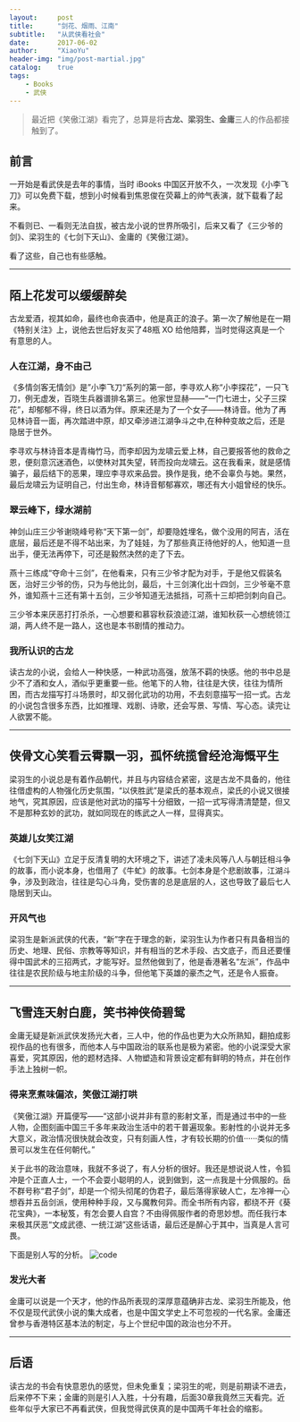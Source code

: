 ```yaml
---
layout:     post
title:      "剑花、烟雨、江南"
subtitle:   "从武侠看社会"
date:       2017-06-02
author:     "XiaoYu"
header-img: "img/post-martial.jpg"
catalog:    true
tags:
    - Books
    - 武侠
---
```


> 最近把《笑傲江湖》看完了，总算是将**古龙、梁羽生、金庸**三人的作品都接触到了。

## 前言

一开始是看武侠是去年的事情，当时 iBooks 中国区开放不久，一次发现《小李飞刀》可以免费下载，想到小时候看到焦恩俊在荧幕上的帅气表演，就下载看了起来。

不看则已、一看则无法自拔，被古龙小说的世界所吸引，后来又看了《三少爷的剑》、梁羽生的《七剑下天山》、金庸的《笑傲江湖》。

看了这些，自己也有些感触。

---

## 陌上花发可以缓缓醉矣

古龙爱酒，视其如命，最终也命丧酒中，他是真正的浪子。第一次了解他是在一期《特别关注》上，说他去世后好友买了48瓶 XO 给他陪葬，当时觉得这真是一个有意思的人。

### 人在江湖，身不由己

《多情剑客无情剑》是”小李飞刀“系列的第一部，李寻欢人称“小李探花”，一只飞刀，例无虚发，百晓生兵器谱排名第三。他家世显赫——“一门七进士，父子三探花”，却郁郁不得，终日以酒为伴。原来还是为了一个女子——林诗音。他为了再见林诗音一面，再次踏进中原，却又牵涉进江湖争斗之中,在种种变故之后，还是隐居于世外。

李寻欢与林诗音本是青梅竹马，而李却因为龙啸云爱上林，自己要报答他的救命之恩，便刻意沉迷酒色，以使林对其失望，转而投向龙啸云。这在我看来，就是感情骗子，最后结下的恶果，理应李寻欢来品尝。换作是我，绝不会辜负与她。果然，最后龙啸云为证明自己，付出生命，林诗音郁郁寡欢，哪还有大小姐曾经的快乐。

### 翠云峰下，绿水湖前

神剑山庄三少爷谢晓峰号称“天下第一剑”，却要隐姓埋名，做个没用的阿吉，活在底层，最后还是不得不站出来，为了娃娃，为了那些真正待他好的人，他知道一旦出手，便无法再停下，可还是毅然决然的走了下去。

燕十三练成“夺命十三剑”，在他看来，只有三少爷才配为对手，于是他又假装名医，治好三少爷的伤，只为与他比剑，最后，十三剑演化出十四剑，三少爷毫不意外，谁知燕十三还有第十五剑，三少爷知道无法抵挡，可燕十三却把剑刺向自己。

三少爷本来厌恶打打杀杀，一心想要和慕容秋荻浪迹江湖，谁知秋荻一心想统领江湖，两人终不是一路人，这也是本书剧情的推动力。

### 我所认识的古龙

读古龙的小说，会给人一种快感，一种武功高强，放荡不羁的快感。他的书中总是少不了酒和女人，酒似乎更重要一些。他笔下的人物，往往是大侠，往往为情所困，而古龙描写打斗场景时，却又弱化武功的功用，不去刻意描写一招一式。古龙的小说包含很多东西，比如推理、戏剧、诗歌，还会写景、写情、写心态。读完让人欲罢不能。

---

## 侠骨文心笑看云霄飘一羽，孤怀统揽曾经沧海慨平生

梁羽生的小说总是有着作品朝代，并且与内容结合紧密，这是古龙不具备的，他往往借虚构的人物强化历史氛围，“以侠胜武”是梁氏的基本观点，梁氏的小说又很接地气，究其原因，应该是他对武功的描写十分细致，一招一式写得清清楚楚，但又不是那种玄妙的武功，就如同现在的练武之人一样，显得真实。

### 英雄儿女笑江湖

《七剑下天山》立足于反清复明的大环境之下，讲述了凌未风等八人与朝廷相斗争的故事，而小说本身，也借用了《牛虻》的故事。七剑本身是个悲剧故事，江湖斗争，涉及到政治，往往是勾心斗角，受伤害的总是底层的人，这也导致了最后七人隐居到天山。

### 开风气也

梁羽生是新派武侠的代表，“新”字在于理念的新，梁羽生认为作者只有具备相当的历史、地理、民俗、宗教等等知识，并有相当的艺术手段、古文底子，而且还要懂得中国武术的三招两式，才能写好。显然他做到了，他是香港著名“左派”，作品中往往是农民阶级与地主阶级的斗争，但他笔下英雄的豪杰之气，还是令人振奋。

---

## 飞雪连天射白鹿，笑书神侠倚碧鸳

金庸无疑是新派武侠发扬光大者，三人中，他的作品也更为大众所熟知，翻拍成影视作品的也有很多，而他本人与中国政治的联系也是极为紧密。他的小说深受大家喜爱，究其原因，他的题材选择、人物塑造和背景设定都有鲜明的特点，并在创作手法上独树一帜。

### 得来烹煮味偏浓，笑傲江湖打哄

《笑傲江湖》开篇便写——“这部小说并非有意的影射文革，而是通过书中的一些人物，企图刻画中国三千多年来政治生活中的若干普遍现象。影射性的小说并无多大意义，政治情况很快就会改变，只有刻画人性，才有较长期的价值······类似的情景可以发生在任何朝代。”

关于此书的政治意味，我就不多说了，有人分析的很好。我还是想说说人性，令狐冲是个正直人士，一个不会耍小聪明的人，说到做到，这一点我是十分佩服的。岳不群号称“君子剑”，却是一个彻头彻尾的伪君子，最后落得家破人亡，左冷禅一心想吞并五岳剑派，使用种种手段，又与魔教何异。而全书所有内容，都绕不开《葵花宝典》，一本秘笈，有怎会要人自宫？不由得佩服作者的奇思妙想。而任我行本来极其厌恶“文成武德、一统江湖”这些话语，最后还是醉心于其中，当真是人言可畏。

下面是别人写的分析。
![code](http://oqa5o9dlv.bkt.clouddn.com/1496482278.png)

### 发光大者

金庸可以说是一个天才，他的作品所表现的深厚意蕴确非古龙、梁羽生所能及，他不仅是现代武侠小说的集大成者，也是中国文学史上不可忽视的一代名家。金庸还曾参与香港特区基本法的制定，与上个世纪中国的政治也分不开。

---

## 后语

读古龙的书会有快意恩仇的感觉，但未免重复；梁羽生的呢，则是前期读不进去，后来停不下来；金庸的则是引人入胜，十分有趣，后面30章我竟然三天看完。近些年似乎大家已不再看武侠，但我觉得武侠真的是中国两千年社会的缩影。






